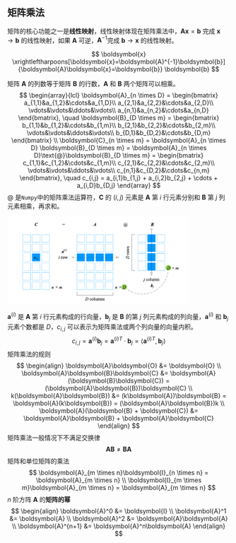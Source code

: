 ## 矩阵乘法

矩阵的核心功能之一是**线性映射**，线性映射体现在矩阵乘法中，$\boldsymbol{A}\boldsymbol{x}=\boldsymbol{b}$ 完成 $\boldsymbol{x} \rightarrow \boldsymbol{b}$ 的线性映射，如果 $\boldsymbol{A}$ 可逆，$\boldsymbol{A}^{-1}$完成 $\boldsymbol{b} \rightarrow \boldsymbol{x}$ 的线性映射。 

$$
\boldsymbol{x} \xrightleftharpoons[\boldsymbol{x}=\boldsymbol{A}^{-1}\boldsymbol{b}]{\boldsymbol{A}\boldsymbol{x}=\boldsymbol{b}} \boldsymbol{b}
$$

矩阵 $\boldsymbol{A}$ 的列数等于矩阵 $\boldsymbol{B}$ 的行数，$\boldsymbol{A}$ 和 $\boldsymbol{B}$ 两个矩阵可以相乘。
$$
\begin{array}{lcl}
\boldsymbol{A}_{n \times D} = 
\begin{bmatrix}
a_{1,1}&a_{1,2}&\cdots&a_{1,D}\\
a_{2,1}&a_{2,2}&\cdots&a_{2,D}\\
\vdots&\vdots&\ddots&\vdots\\
a_{n,1}&a_{n,2}&\cdots&a_{n,D}
\end{bmatrix}, \quad
\boldsymbol{B}_{D \times m} = 
\begin{bmatrix}
b_{1,1}&b_{1,2}&\cdots&b_{1,m}\\
b_{2,1}&b_{2,2}&\cdots&b_{2,m}\\
\vdots&\vdots&\ddots&\vdots\\
b_{D,1}&b_{D,2}&\cdots&b_{D,m}
\end{bmatrix}
\\
\boldsymbol{C}_{n \times m} = \boldsymbol{A}_{n \times D} \boldsymbol{B}_{D \times m} = \boldsymbol{A}_{n \times D}\text{@}\boldsymbol{B}_{D \times m} = 
\begin{bmatrix}
c_{1,1}&c_{1,2}&\cdots&c_{1,m}\\
c_{2,1}&c_{2,2}&\cdots&c_{2,m}\\
\vdots&\vdots&\ddots&\vdots\\
c_{n,1}&c_{D,2}&\cdots&c_{n,m}
\end{bmatrix}, \quad c_{i,j} = a_{i,1}b_{1,j} + a_{i,2}b_{2,j} + \cdots + a_{i,D}b_{D,j}
\end{array}
$$
$\text{@}$ 是`Numpy`中的矩阵乘法运算符，$\boldsymbol{C}$ 的 $(i,j)$ 元素是 $\boldsymbol{A}$ 第 $i$ 行元素分别和 $\boldsymbol{B}$ 第 $j$ 列元素相乘，再求和。

<img src="./_Resources/matrix/matrix_004.png" style="zoom:40%;" />

$\boldsymbol{a}^{(i)}$ 是 $\boldsymbol{A}$ 第 $i$ 行元素构成的行向量，$\boldsymbol{b}_j$ 是 $\boldsymbol{B}$ 的第 $j$ 列元素构成的列向量，$\boldsymbol{a}^{(i)}$ 和 $\boldsymbol{b}_j$ 元素个数都是 $D$，$c_{i,j}$ 可以表示为矩阵乘法或两个列向量的向量内积。
$$
c_{i,j} = \boldsymbol{a}^{(i)}\boldsymbol{b}_j = \boldsymbol{a}^{(i)T} \cdot \boldsymbol{b}_j = \left \langle \boldsymbol{a}^{(i)T}, \boldsymbol{b}_j \right \rangle
$$
矩阵乘法的规则
$$
\begin{align}
\boldsymbol{A}\boldsymbol{O} &= \boldsymbol{O} \\
\boldsymbol{A}\boldsymbol{B}\boldsymbol{C} &= \boldsymbol{A}(\boldsymbol{B}\boldsymbol{C}) = (\boldsymbol{A}\boldsymbol{B})\boldsymbol{C} \\
k(\boldsymbol{A}\boldsymbol{B}) &= (k\boldsymbol{A})\boldsymbol{B} = \boldsymbol{A}(k\boldsymbol{B}) = (\boldsymbol{A}\boldsymbol{B})k \\
\boldsymbol{A}(\boldsymbol{B} + \boldsymbol{C}) &= \boldsymbol{A}\boldsymbol{B} + \boldsymbol{A}\boldsymbol{C} 
\end{align}
$$
矩阵乘法一般情况下不满足交换律
$$
\boldsymbol{A}\boldsymbol{B} \neq \boldsymbol{B}\boldsymbol{A}
$$
矩阵和单位矩阵的乘法
$$
\boldsymbol{A}_{m \times n}\boldsymbol{I}_{n \times n} = \boldsymbol{A}_{m \times n} \\
\boldsymbol{I}_{m \times m}\boldsymbol{A}_{m \times n} = \boldsymbol{A}_{m \times n}
$$
$n$ 阶方阵 $\boldsymbol{A}$ 的**矩阵的幂**
$$
\begin{align}
\boldsymbol{A}^0 &= \boldsymbol{I} \\
\boldsymbol{A}^1 &= \boldsymbol{A} \\
\boldsymbol{A}^2 &= \boldsymbol{A}\boldsymbol{A} \\
\boldsymbol{A}^{n+1} &= \boldsymbol{A}^n\boldsymbol{A}
\end{align}
$$
